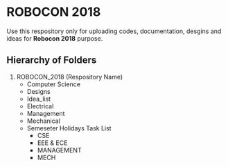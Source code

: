 # ROBOCON 2018

Use this respository only for uploading codes, documentation, desgins and ideas for **Robocon 2018** purpose. 

## Hierarchy of Folders

1. ROBOCON_2018 (Respository Name)
   * Computer Science 
   * Designs
   * Idea_list
   * Electrical
   * Management 
   * Mechanical
   * Semeseter Holidays Task List
       - CSE 
       - EEE & ECE
       - MANAGEMENT
       - MECH
   
